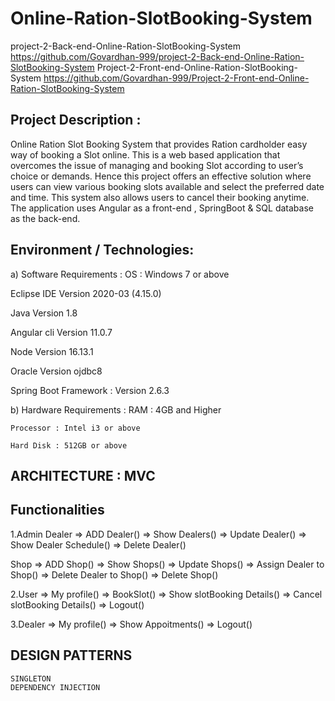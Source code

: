 # Online-Ration-SlotBooking-System

project-2-Back-end-Online-Ration-SlotBooking-System https://github.com/Govardhan-999/project-2-Back-end-Online-Ration-SlotBooking-System
Project-2-Front-end-Online-Ration-SlotBooking-System https://github.com/Govardhan-999/Project-2-Front-end-Online-Ration-SlotBooking-System


## Project Description :
Online Ration Slot Booking System that provides Ration cardholder easy way of booking a Slot online. This is a web based application that overcomes the issue of managing and booking Slot according to user’s choice or demands. Hence this project offers an effective solution where users can view various booking slots available and select the preferred date and time. This system also allows users to cancel their booking anytime. The application uses Angular as a front-end , SpringBoot & SQL database as the back-end.

## Environment / Technologies:
a) Software Requirements :
   OS : Windows 7 or above
   
   Eclipse IDE Version 2020-03 (4.15.0)

   Java Version 1.8

   Angular cli Version 11.0.7

   Node Version 16.13.1

   Oracle Version ojdbc8

   Spring Boot Framework : Version 2.6.3

 b) Hardware Requirements :
    RAM : 4GB and Higher

    Processor : Intel i3 or above

    Hard Disk : 512GB or above

## ARCHITECTURE : MVC

## Functionalities
1.Admin
Dealer
 => ADD Dealer()
 => Show Dealers()
 => Update Dealer()
 => Show Dealer Schedule()
 => Delete Dealer()

Shop
 => ADD Shop()
 => Show Shops()
 => Update Shops()
 => Assign Dealer to Shop()
 => Delete Dealer to Shop()
 => Delete Shop()

2.User
 => My profile()
 => BookSlot()
 => Show slotBooking Details()
 => Cancel slotBooking Details()
 => Logout()

3.Dealer
 => My profile()
 => Show Appoitments()
 => Logout()

## DESIGN PATTERNS
    SINGLETON
    DEPENDENCY INJECTION
